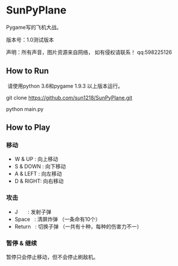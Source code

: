 # SunPyPlane
Pygame写的飞机大战。 

版本号：1.0测试版本

声明：所有声音，图片资源来自网络， 如有侵权请联系！ qq:598225126

## How to Run
  
  请使用python 3.6和pygame 1.9.3 以上版本运行。
  
  git clone https://github.com/sun1218/SunPyPlane.git
  
  python main.py
  
## How to Play

### 移动

- W & UP   : 向上移动
- S & DOWN : 向下移动
- A & LEFT : 向左移动
- D & RIGHT: 向右移动

### 攻击
- J        : 发射子弹
- Space    : 清屏炸弹 （一条命有10个）
- Return   : 切换子弹 （一共有十种，每种的伤害力不一）

### 暂停 & 继续

暂停只会停止移动，但不会停止刷敌机。
